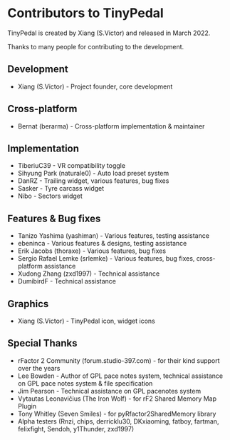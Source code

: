 # Contributors to TinyPedal
TinyPedal is created by Xiang (S.Victor) and released in March 2022.

Thanks to many people for contributing to the development.

## Development
* Xiang (S.Victor) - Project founder, core development

## Cross-platform
* Bernat (berarma) - Cross-platform implementation & maintainer

## Implementation
* TiberiuC39 - VR compatibility toggle
* Sihyung Park (naturale0) - Auto load preset system
* DanRZ - Trailing widget, various features, bug fixes
* Sasker - Tyre carcass widget
* Nibo - Sectors widget

## Features & Bug fixes
* Tanizo Yashima (yashiman) - Various features, testing assistance
* ebeninca - Various features & designs, testing assistance
* Erik Jacobs (thoraxe) - Various features, bug fixes
* Sergio Rafael Lemke (srlemke) - Various features, bug fixes, cross-platform assistance
* Xudong Zhang (zxd1997) - Technical assistance
* DumibirdF - Technical assistance

## Graphics
* Xiang (S.Victor) - TinyPedal icon, widget icons

## Special Thanks
* rFactor 2 Community (forum.studio-397.com) - for their kind support over the years
* Lee Bowden - Author of GPL pace notes system, technical assistance on GPL pace notes system & file specification
* Jim Pearson - Technical assistance on GPL pacenotes system
* Vytautas Leonavičius (The Iron Wolf) - for rF2 Shared Memory Map Plugin
* Tony Whitley (Seven Smiles) - for pyRfactor2SharedMemory library
* Alpha testers (Rnzi, chips, derricklu30, DKxiaoming, fatboy, fartman, felixfight, Sendoh, y1Thunder, zxd1997)
